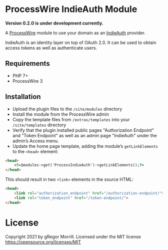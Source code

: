 # ProcessWire IndieAuth Module
**Version 0.2.0 is under development currently.**

A [ProcessWire](http://processwire.com) module to use your domain as an [IndieAuth](https://indieauth.spec.indieweb.org/) provider.

IndieAuth is an identity layer on top of OAuth 2.0. It can be used to obtain access tokens as well as authenticate users.

## Requirements
* PHP 7+
* ProcessWire 3

## Installation
* Upload the plugin files to the `/site/modules` directory
* Install the module from the ProcessWire admin
* Copy the template files from `/extras/templates` into your `/site/templates` directory
* Verify that the plugin installed public pages "Authorization Endpoint" and "Token Endpoint" as well as an admin page "IndieAuth" under the admin’s Access menu.
* Update the home page template, adding the module’s `getLinkElements` to the `<head>` element:

```html
<head>
	<?=$modules->get('ProcessIndieAuth')->getLinkElements();?>
</head>
```

This should result in two `<link>` elements in the source HTML:

```html
<head>
	<link rel="authorization_endpoint" href="/authorization-endpoint/">
	<link rel="token_endpoint" href="/token-endpoint/">
</head>
```
# License
Copyright 2021 by gRegor Morrill. Licensed under the MIT license https://opensource.org/licenses/MIT

